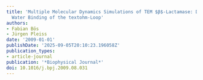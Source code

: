 ```yaml
---
title: 'Multiple Molecular Dynamics Simulations of TEM $β$-Lactamase: Dynamics and
  Water Binding of the textohm-Loop'
authors:
- Fabian Bös
- Jürgen Pleiss
date: '2009-01-01'
publishDate: '2025-09-05T20:10:23.196058Z'
publication_types:
- article-journal
publication: '*Biophysical Journal*'
doi: 10.1016/j.bpj.2009.08.031
---
```

